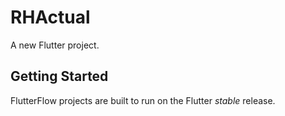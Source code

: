 # RHActual

A new Flutter project.

## Getting Started

FlutterFlow projects are built to run on the Flutter _stable_ release.
